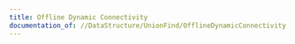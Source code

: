 ```yaml
---
title: Offline Dynamic Connectivity
documentation_of: //DataStructure/UnionFind/OfflineDynamicConnectivity.py
---
```

